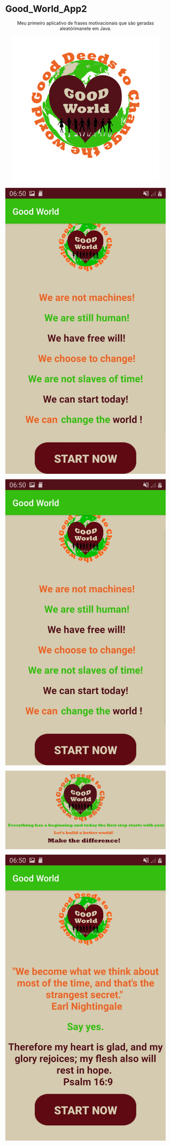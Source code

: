 # Good_World_App2

<p align="center">
Meu primeiro aplicativo de frases motivacionais que são geradas aleatórimanete em Java.
</p>



<p align="center">
  <img width="460" height="460" src="https://github.com/marquesLeomar/Good_World_App2/blob/master/bom%20Mundo.png">
</p>




<p align="center">
  <img src="https://github.com/marquesLeomar/Good_World_App2/blob/master/Screenshot_20200725-065053_Good%20World.jpg">
</p>

![inicaial](https://github.com/marquesLeomar/Good_World_App2/blob/master/Screenshot_20200725-065053_Good%20World.jpg)



![inicaial](https://github.com/marquesLeomar/Good_World_App2/blob/master/GWG.png)



![inicaial](https://github.com/marquesLeomar/Good_World_App2/blob/master/Screenshot_20200725-065044_Good%20World.jpg) 




